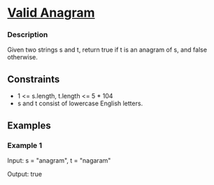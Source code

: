# [Valid Anagram](https://leetcode.com/problems/valid-anagram/)

### Description

Given two strings s and t, return true if t is an anagram of s, and false otherwise.

## Constraints

- 1 <= s.length, t.length <= 5 * 104
- s and t consist of lowercase English letters.
  
## Examples

### Example 1
Input: s = "anagram", t = "nagaram"

Output: true


